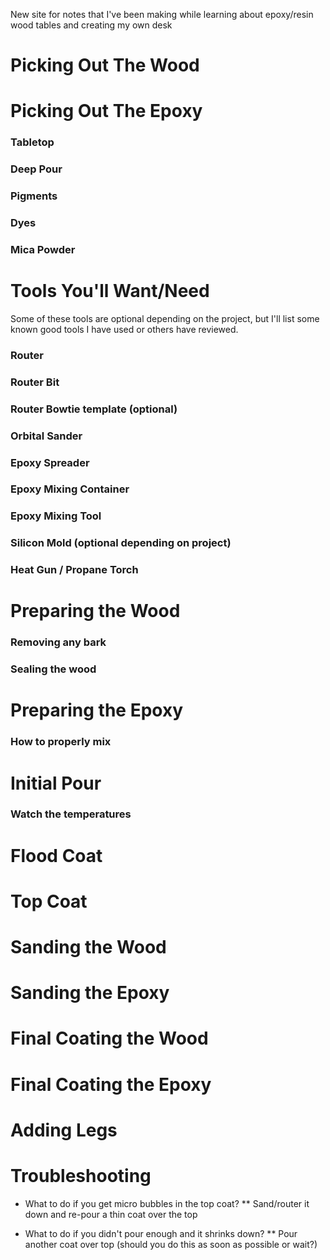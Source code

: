New site for notes that I've been making while learning about epoxy/resin wood tables and creating my own desk

# Picking Out The Wood

# Picking Out The Epoxy

### Tabletop

### Deep Pour

### Pigments

### Dyes

### Mica Powder

# Tools You'll Want/Need
Some of these tools are optional depending on the project, but I'll list some known good tools I have used or others have reviewed.

### Router

### Router Bit

### Router Bowtie template (optional)

### Orbital Sander

### Epoxy Spreader

### Epoxy Mixing Container

### Epoxy Mixing Tool

### Silicon Mold (optional depending on project)

### Heat Gun / Propane Torch

# Preparing the Wood

### Removing any bark

### Sealing the wood

# Preparing the Epoxy

### How to properly mix

# Initial Pour

### Watch the temperatures

# Flood Coat

# Top Coat

# Sanding the Wood

# Sanding the Epoxy

# Final Coating the Wood

# Final Coating the Epoxy

# Adding Legs

# Troubleshooting

 * What to do if you get micro bubbles in the top coat?
 ** Sand/router it down and re-pour a thin coat over the top
 
 * What to do if you didn't pour enough and it shrinks down?
 ** Pour another coat over top (should you do this as soon as possible or wait?)
